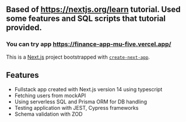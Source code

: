 ## Based of https://nextjs.org/learn tutorial. Used some features and SQL scripts that tutorial provided.

### You can try app https://finance-app-mu-five.vercel.app/
This is a [Next.js](https://nextjs.org/) project bootstrapped with [`create-next-app`](https://github.com/vercel/next.js/tree/canary/packages/create-next-app).

## Features
- Fullstack app created with Next.js version 14 using typescript
- Fetching users from mockAPI
- Using serverless SQL and Prisma ORM for DB handling
- Testing application with JEST, Cypress frameworks
- Schema validation with ZOD
